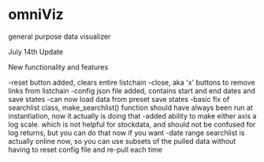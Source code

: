 # omniViz
general purpose data visualizer 

July 14th Update

 New functionality and features

-reset button added, clears entire listchain
-close, aka 'x' buttons to remove links from listchain
-config json file added, contains start and end dates and save states
-can now load data from preset save states
-basic fix of searchlist class, make_searchlist() function should have always been run at instantiation, now it actually is doing that
-added ability to make either axis a log scale. which is not helpful for stockdata, and should not be confused for log returns, but you can do that now if you want
-date range searchlist is actually online now, so you can use subsets of the pulled data without having to reset config file and re-pull each time
